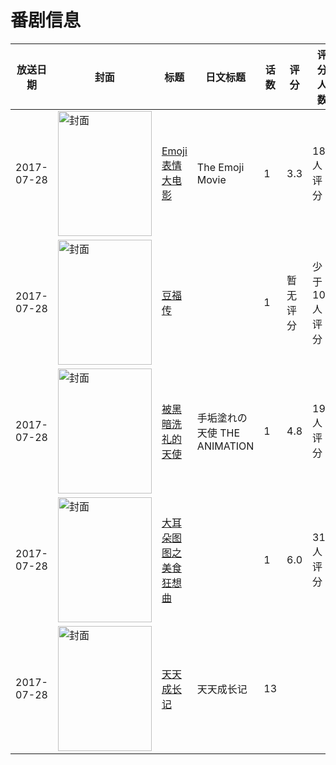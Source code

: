 # 番剧信息

|放送日期|封面|标题|日文标题|话数|评分|评分人数|
|---|---|---|---|---|---|---|
|2017-07-28|<img src="//lain.bgm.tv/pic/cover/c/5f/6b/204484_jC1C1.jpg" alt="封面" style="width:150px;height:200px;object-fit:cover;">|[Emoji表情大电影](https://bangumi.tv/subject/204484)|The Emoji Movie|1|3.3|18人评分|
|2017-07-28|<img src="//lain.bgm.tv/pic/cover/c/32/44/213579_kFzuv.jpg" alt="封面" style="width:150px;height:200px;object-fit:cover;">|[豆福传](https://bangumi.tv/subject/213579)||1|暂无评分|少于10人评分|
|2017-07-28|<img src="/img/no_icon_subject.png" alt="封面" style="width:150px;height:200px;object-fit:cover;">|[被黑暗洗礼的天使](https://bangumi.tv/subject/214146)|手垢塗れの天使 THE ANIMATION|1|4.8|190人评分|
|2017-07-28|<img src="//lain.bgm.tv/pic/cover/c/a9/94/216206_G4sjY.jpg" alt="封面" style="width:150px;height:200px;object-fit:cover;">|[大耳朵图图之美食狂想曲](https://bangumi.tv/subject/216206)||1|6.0|31人评分|
|2017-07-28|<img src="//lain.bgm.tv/pic/cover/c/69/98/225031_Do6M2.jpg" alt="封面" style="width:150px;height:200px;object-fit:cover;">|[天天成长记](https://bangumi.tv/subject/225031)|天天成长记|13|||
